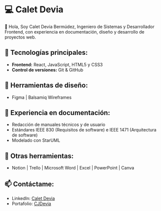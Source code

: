 # 💻 Calet Devia

👋 Hola, Soy Calet Devia Bermúdez, Ingeniero de Sistemas y Desarrollador Frontend, con experiencia en documentación, diseño y desarrollo de proyectos web.

## 🔧 Tecnologías principales:

- **Frontend:** React, JavaScript, HTML5 y CSS3
- **Control de versiones:** Git & GitHub

## 🎨 Herramientas de diseño:

- Figma | Balsamiq Wireframes

## 📖 Experiencia en documentación:

- Redacción de manuales técnicos y de usuario
- Estándares IEEE 830 (Requisitos de software) e IEEE 1471 (Arquitectura de software)
- Modelado con StarUML

## 📂 Otras herramientas:

- Notion | Trello | Microsoft Word | Excel | PowerPoint | Canva

## 📫 Contáctame:

- LinkedIn: [Calet Devia](https://www.linkedin.com/in/calet-devia-bermudez/)
- Portafolio: [CJDevia](https://cjdevia.netlify.app/)
